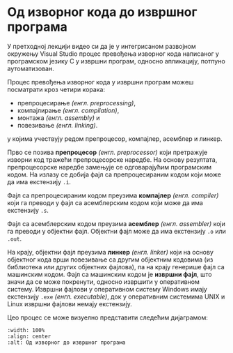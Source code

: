 # Од изворног кода до извршног програма

У претходној лекцији видео си да је у интегрисаном развојном окружењу Visual
Studio процес превођења изворног кода написаног у програмском језику C у
извршни програм, односно апликацију, потпуно аутоматизован.

Процес превођења изворног кода у извршни програм можеш посматрати кроз четири
корака:

- препроцесирање *(енгл. preprocessing)*,
- компајлирање *(енгл. compilation)*,
- монтажа *(енгл. assembly)* и
- повезивање *(енгл. linking)*.

у којима учествују редом препроцесор, компајлер, асемблер и линкер.

Прво се позива **препроцесор** *(енгл. preprocessor)* који претражује изворни
код тражећи препроцесорске наредбе. На основу резултата, препроцесорске наредбе
замењује се одговарајућим програмским кодом. На излазу се добија фајл са
препроцесираним кодом који може да има екстензију `.i`.

Фајл са препроцесираним кодом преузима **компајлер** *(енгл. compiler)* који га
преводи у фајл са асемблерским кодом који може да има екстензију `.s`.

Фајл са асемблерским кодом преузима **асемблер** *(енгл. assembler)* који га
преводи у објектни фајл. Објектни фајл може да има екстензију `.o` или `.out`.

На крају, објектни фајл преузима **линкер** *(енгл. linker)* који на основу
објектног кода врши повезивање са другим објектним кодовима (из библиотека или
других објектних фајлова), па на крају генерише фајл са машинским кодом.
Фајл са машинским кодом је **извршни фајл**, што значи да се може покренути,
односно извршити у оперативном систему. Извршни фајлови у оперативном систему
Windows имају екстензију `.exe` *(енгл. executable)*, док у оперативним
системима UNIX и Linux извршни фајлови немају екстензију.

Цео процес се може визуелно представити следећим дијаграмом:

```{image} images/prevodjenje.png
:width: 100%
:align: center
:alt: Од изворног до извршног програма
```
